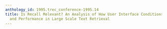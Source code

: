 ```yaml
---
anthology_id: 1995.trec_conference-1995.14
title: Is Recall Relevant? An Analysis of How User Interface Conditions Affect Strategies
  and Performance in Large Scale Text Retrieval
---
```


